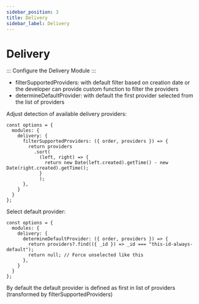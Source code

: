 ```yaml
---
sidebar_position: 3
title: Delivery
sidebar_label: Delivery
---
```

# Delivery

:::
Configure the Delivery Module
:::



- filterSupportedProviders: with default filter based on creation date or the developer can provide custom function to filter the providers
- determineDefaultProvider: with default the first provider selected from the list of providers

Adjust detection of available delivery providers:

```
const options = {
  modules: {
    delivery: {
      filterSupportedProviders: ({ order, providers }) => {
        return providers
          .sort(
            (left, right) => {
              return new Date(left.created).getTime() - new Date(right.created).getTime();
            }
            );
      },
    }
  }
};
```

Select default provider:

```
const options = {
  modules: {
    delivery: {
      determineDefaultProvider: ({ order, providers }) => {
        return providers?.find(({ _id }) => _id === "this-id-always-default");
        return null; // Force unselected like this
      },
    }
  }
};
```

By default the default provider is defined as first in list of providers (transformed by filterSupportedProviders)